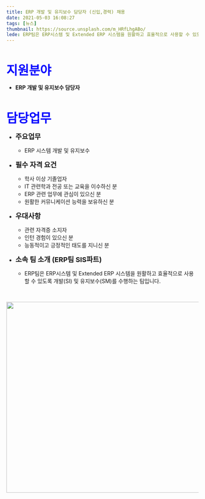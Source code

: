 ```yaml
---
title: ERP 개발 및 유지보수 담당자 (신입,경력) 채용
date: 2021-05-03 16:08:27
tags: [뉴스]
thumbnail: https://source.unsplash.com/m_HRfLhgABo/
lede: ERP팀은 ERP시스템 및 Extended ERP 시스템을 원활하고 효율적으로 사용할 수 있도록 개발(SI) 및 유지보수(SM)를 수행하는 팀입니다.
---
```

<p>&nbsp;</p>

<span style="color:blue"><font size="6">**지원분야**</font></span>
- **ERP 개발 및 유지보수 담당자**    

<p>&nbsp;</p>

<span style="color:blue"><font size="6">**담당업무**</font></span>

- <font size="4">**주요업무**</font>
    - ERP 시스템 개발 및 유지보수
    

- <font size="4">**필수 자격 요건**</font>
    - 학사 이상 기졸업자
    - IT 관련학과 전공 또는 교육을 이수하신 분
    - ERP 관련 업무에 관심이 있으신 분
    - 원활한 커뮤니케이션 능력을 보유하신 분

- <font size="4">**우대사항**</font>
    - 관련 자격증 소지자
    - 인턴 경험이 있으신 분
    - 능동적이고 긍정적인 태도를 지니신 분

- <font size="4">**소속 팀 소개 (ERP팀 SIS파트)** </font> 
    - ERP팀은 ERP시스템 및 Extended ERP 시스템을 원활하고 효율적으로 사용할 수 있도록 개발(SI) 및 유지보수(SM)를 수행하는 팀입니다.

<p>&nbsp;</p>

<img src="https://source.unsplash.com/f77Bh3inUpE/" width="800" height="500" />

<p>&nbsp;</p>